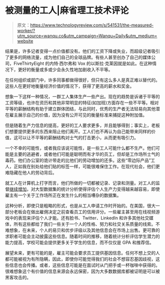 # 被测量的工人|麻省理工技术评论

> 原文：<https://www.technologyreview.com/s/541531/the-measured-worker/?utm_source=wanqu.co&utm_campaign=Wanqu+Daily&utm_medium=website>

结果是，许多记者变得一点价值都没有。他们的工资下降或失业，而超级记者吸引了更多的网络流量，成为他们自己的全球品牌。有些人甚至创办了自己的媒体公司，FiveThirtyEight 的内特·西尔弗和 Vox 的以斯拉·克莱因就是如此。在这种情况下，更好的衡量或多或少会永久性地加剧收入不平等。

在任何组织或部门中，许多同事都做得很好，但只有这么多人是真正难以替代的。这些人在更好地衡量经济价值的情况下，获得了更高的薪水和奖金。

想象一下这样一种情况，一群工人集体生产一些产出。现在的趋势是诉诸于平等的工资等级，也许在资历和其他非常明显的特征(如加班)方面存在一些不平等。相对平等的薪酬结构有助于建立群体团结，与此同时，优秀的生产者无法轻易向其他潜在雇主展示自己的价值，因为没有公开可见的衡量标准来捕捉这种附加值。

但是随着生产力信息的提高，更好的工人要求更多，并且能够得到；事实上，老板们想要提供更多的东西来阻止他们离开。工人们也不再认为自己能带来同样的价值，这可以让不平等的薪酬结构对士气的打击更小，从而更有吸引力。

一个不幸的可能性，或者我应该说可能性，是一些工人可能什么都不生产。他们可能是主要的逃避者，或者他们可能是聪明而有才华的员工，但却是工作场所士气的毒药。他们办公室的诡计带走的比他们的劳动增加的还多。这些“零边际产品”工人，正如我在别处给他们贴的标签一样，可能很难保住工作。在现代社会，他们更难隐藏在他人的劳动背后。

就工人在计算机上打字而言，他们所做的一切都被记录、记录和测量。对工人的监督[继续增加](http://www.nytimes.com/2014/06/22/technology/workplace-surveillance-sees-good-and-bad.html)，对大型数据集的统计分析使得评估个人生产力变得越来越容易，即使雇主有一个关于工作场所正在发生什么的相当嘈杂的数据集。

这种分析，即使只是粗略的形式，也是从工人申请工作时开始的。在美国，很大一部分老板会在做出雇佣决定之前查看员工的信用评分。一些雇主甚至用在线视频游戏中的表现来评估个人才能。还有脸书、Twitter、LinkedIn 和许多其他社交媒体，所有这些都给了我们一些关于一个人的性格、努力和社交关系质量的线索。不难想象，在未来，个人的易贝和优步评级以及其他信息会在市场上出售。更可靠的求职者可能会主动披露这些信息。随着时间的推移，随着统计分析评估学生潜力的能力提高，学校可能会提供更多关于学生的信息，而不仅仅是 GPA 和推荐信。

展望未来，更有可能的是，雇主可能会要求员工提供基因信息。任何不想上交的人都可能被视为有所隐瞒，因此，即使你可能觉得我们的社会不想容忍基因歧视，这些信息也会传播。或者，这些信息可能是在面试时从门把手或一杯咖啡中获得的。很难想象这个有价值的信息来源会永远保密，因为大多数数据库都被证明是可以被黑客攻击的。